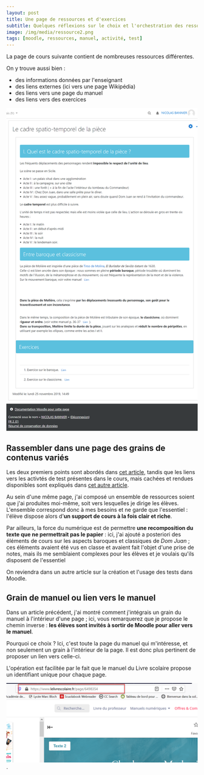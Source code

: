 ```yaml
---
layout: post
title: Une page de ressources et d'exercices  
subtitle: Quelques réflexions sur le choix et l'orchestration des ressources
image: /img/media/ressource2.png
tags: [moodle, ressources, manuel, activité, test]
---
```


La page de cours suivante contient de nombreuses ressources différentes.

On y trouve aussi bien :
  - des informations données par l'enseignant
  - des liens externes (ici vers une page Wikipédia)
  - des liens vers une page du manuel
  - des liens vers des exercices

![Ressources et évaluation formative](/img/media/ressource2.png)

## Rassembler dans une page des grains de contenus variés

Les deux premiers points sont abordés dans [cet article](https://nbannier.github.io/2019-12-06-Une-Page-Moodle-Simple/ "lien vers l'article : Une page Moodle simple"), tandis que les liens vers les activtés de test présentes dans le cours, mais cachées et rendues disponibles sont expliqués dans [cet autre article](https://nbannier.github.io/2019-12-06-De-la-page-Moodle-a-l-activite-papier/ "Lien vers l'article : Orchestrer ressources et activités dans une page").

Au sein d'une même page, j'ai composé un ensemble de ressources soient que j'ai produites moi-même, soit vers lesquelles je dirige les élèves.
L'ensemble correspond donc à mes besoins et ne garde que l'essentiel : l'élève dispose alors d'**un support de cours à la fois clair et riche**.

Par ailleurs, la force du numérique est de permettre **une recomposition du texte que ne permettrait pas le papier** : ici, j'ai ajouté a posteriori des éléments de cours sur les aspects baroques et classiques de *Dom Juan* ; ces éléments avaient été vus en classe et avaient fait l'objet d'une prise de notes, mais ils me semblaient complexes pour les élèves et je voulais qu'ils disposent de l'essentiel  

On reviendra dans un autre article sur la création et l'usage des tests dans Moodle.

## Grain de manuel ou lien vers le manuel

Dans un article précédent, j'ai montré comment j'intégrais un grain du manuel à l'intérieur d'une page ; ici, vous remarquerez que je propose le chemin inverse : **les élèves sont invités à sortir de Moodle pour aller vers le manuel**.

Pourquoi ce choix ? Ici, c'est toute la page du manuel qui m'intéresse, et non seulement un grain à l'intérieur de la page. Il est donc plus pertinent de proposer un lien vers celle-ci.

L'opération est facilitée par le fait que le manuel du Livre scolaire propose un identifiant unique pour chaque page.

![Identifiant unique de la page du manuel](/img/media/pageManuel.png "Capture d'écran de la page du manuel et mise en évidence de l'identifiant de la page").
